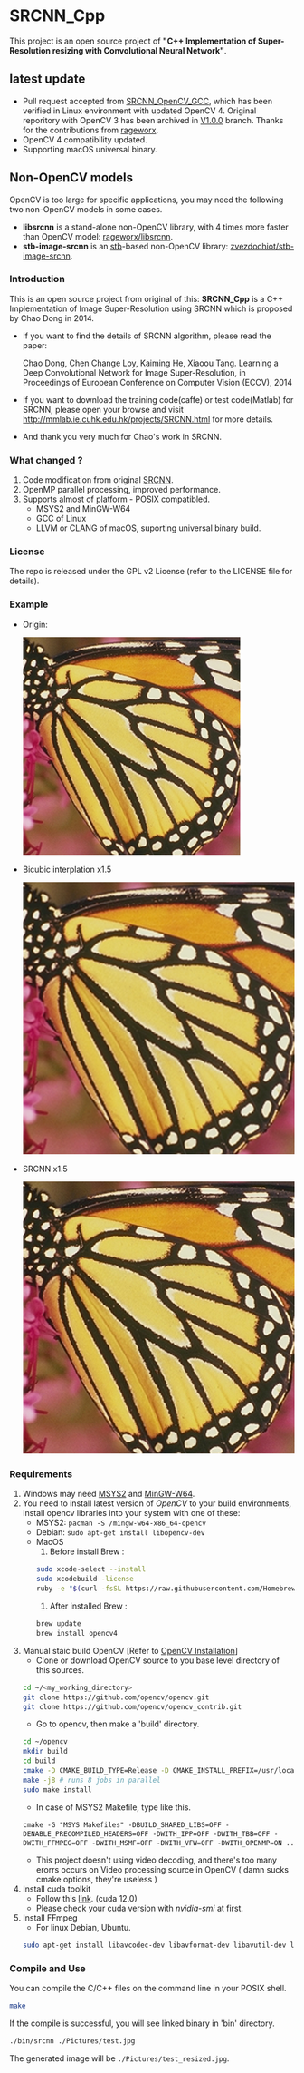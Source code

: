 # SRCNN_Cpp
This project is an open source project of **"C++ Implementation of Super-Resolution resizing with Convolutional Neural Network"**.

## latest update
* Pull request accepted from [SRCNN_OpenCV_GCC](https://github.com/rageworx/SRCNN_OpenCV_GCC), which has been verified in Linux environment with updated OpenCV 4. Original reporitory with OpenCV 3 has been archived in [V1.0.0](https://github.com/shuwang127/SRCNN_Cpp/tree/V1.0.0-2015) branch. Thanks for the contributions from [rageworx](https://github.com/rageworx).
* OpenCV 4 compatibility updated.
* Supporting macOS universal binary.

## Non-OpenCV models
OpenCV is too large for specific applications, you may need the following two non-OpenCV models in some cases. 
* **libsrcnn** is a stand-alone non-OpenCV library, with 4 times more faster than OpenCV model: [rageworx/libsrcnn](https://github.com/rageworx/libsrcnn).
* **stb-image-srcnn** is an [stb](https://github.com/nothings/stb)-based non-OpenCV library: [zvezdochiot/stb-image-srcnn](https://github.com/ImageProcessing-ElectronicPublications/stb-image-srcnn).

### Introduction
This is an open source project from original of this:
**SRCNN_Cpp** is a C++ Implementation of Image Super-Resolution using SRCNN which is proposed by Chao Dong in 2014.
 - If you want to find the details of SRCNN algorithm, please read the paper:  

   Chao Dong, Chen Change Loy, Kaiming He, Xiaoou Tang. Learning a Deep Convolutional Network for Image Super-Resolution, in Proceedings of European Conference on Computer Vision (ECCV), 2014
 - If you want to download the training code(caffe) or test code(Matlab) for SRCNN, please open your browse and visit http://mmlab.ie.cuhk.edu.hk/projects/SRCNN.html for more details.
 - And thank you very much for Chao's work in SRCNN.

### What changed ?
1. Code modification from original [SRCNN](https://github.com/shuwang127/SRCNN_Cpp/tree/V1.0.0-2015).
1. OpenMP parallel processing, improved performance.
1. Supports almost of platform - POSIX compatibled.
    - MSYS2 and MinGW-W64
    - GCC of Linux
    - LLVM or CLANG of macOS, suporting universal binary build.

### License
The repo is released under the GPL v2 License (refer to the LICENSE file for details).

### Example
- Origin:

    ![Example](Pictures/butterfly.png)  

- Bicubic interplation x1.5

    ![Example](Pictures/butterfly-bicubic.png)

- SRCNN x1.5

    ![Example](Pictures/butterfly-srcnn.png)  

### Requirements
1. Windows may need [MSYS2](https://www.msys2.org/) and [MinGW-W64](https://github.com/msys2/msys2/wiki/MSYS2-installation).
1. You need to install latest version of *OpenCV* to your build environments,
   install opencv libraries into your system with one of these:
    - MSYS2: ```pacman -S /mingw-w64-x86_64-opencv```
    - Debian: ```sudo apt-get install libopencv-dev```
    - MacOS
        1. Before install Brew : 
        ```bash
        sudo xcode-select --install 
        sudo xcodebuild -license
        ruby -e "$(curl -fsSL https://raw.githubusercontent.com/Homebrew/install/master/install)"
        ```
        1. After installed Brew :
        ```bash
        brew update
        brew install opencv4
        ```
1. Manual staic build OpenCV [Refer to [OpenCV Installation](https://docs.opencv.org/3.4/d7/d9f/tutorial_linux_install.html)]
    - Clone or download OpenCV source to you base level directory of this sources.
    ```bash
    cd ~/<my_working_directory>
    git clone https://github.com/opencv/opencv.git
    git clone https://github.com/opencv/opencv_contrib.git
    ```
    - Go to opencv, then make a 'build' directory.
    ```bash
    cd ~/opencv
    mkdir build
    cd build
    cmake -D CMAKE_BUILD_TYPE=Release -D CMAKE_INSTALL_PREFIX=/usr/local ..
    make -j8 # runs 8 jobs in parallel
    sudo make install
    ```
    - In case of MSYS2 Makefile, type like this.
    ```
    cmake -G "MSYS Makefiles" -DBUILD_SHARED_LIBS=OFF -DENABLE_PRECOMPILED_HEADERS=OFF -DWITH_IPP=OFF -DWITH_TBB=OFF -DWITH_FFMPEG=OFF -DWITH_MSMF=OFF -DWITH_VFW=OFF -DWITH_OPENMP=ON ..
    ```      
    - This project doesn't using video decoding, and there's too many erorrs occurs on Video processing source in OpenCV ( damn sucks cmake options, they're useless )
1. Install cuda toolkit
    - Follow this [link](https://developer.nvidia.com/cuda-12-0-0-download-archive). (cuda 12.0)
    - Please check your cuda version with *nvidia-smi* at first.
1. Install FFmpeg
    - For linux Debian, Ubuntu.
    ```bash
    sudo apt-get install libavcodec-dev libavformat-dev libavutil-dev libswscale-dev
    ```


### Compile and Use
You can compile the C/C++ files on the command line in your POSIX shell. 

```bash
make
```
If the compile is successful, you will see linked binary in 'bin' directory.

```bash
./bin/srcnn ./Pictures/test.jpg 
```

The generated image will be `./Pictures/test_resized.jpg`.





